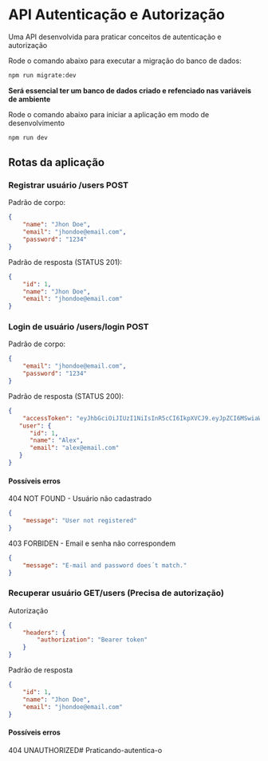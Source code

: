 # API Autenticação e Autorização

Uma API desenvolvida para praticar conceitos de autenticação e autorização

Rode o comando abaixo para executar a migração do banco de dados:

```bash
npm run migrate:dev
```

**Será essencial ter um banco de dados criado e refenciado nas variáveis de ambiente**

Rode o comando abaixo para iniciar a aplicação em modo de desenvolvimento

```bash
npm run dev
```

## Rotas da aplicação

### Registrar usuário /users POST

Padrão de corpo:

```json
{
    "name": "Jhon Doe",
    "email": "jhondoe@email.com",
    "password": "1234"
}
```

Padrão de resposta (STATUS 201):

```json
{
    "id": 1,
    "name": "Jhon Doe",
    "email": "jhondoe@email.com"
}
```

### Login de usuário /users/login POST

Padrão de corpo:

```json
{
    "email": "jhondoe@email.com",
    "password": "1234"
}
```

Padrão de resposta (STATUS 200):

```json
{
    "accessToken": "eyJhbGciOiJIUzI1NiIsInR5cCI6IkpXVCJ9.eyJpZCI6MSwiaWF0IjoxNzAxMDkzMTA4LCJleHAiOjE3MDExMzYzMDh9.KiE6aaW7Vmu0ebp-0NXpfnuIcbfKbuIwTYk8pU__Js4",
   "user": {
      "id": 1,
      "name": "Alex",
      "email": "alex@email.com"
   }
}

```

#### Possíveis erros

404 NOT FOUND - Usuário não cadastrado

```json
{
    "message": "User not registered"
}
```

403 FORBIDEN - Email e senha não correspondem

```json
{
    "message": "E-mail and password does´t match."
}
```

### Recuperar usuário GET/users (Precisa de autorização)

Autorização

```json
{
    "headers": {
        "authorization": "Bearer token"
    }
}
```

Padrão de resposta

```json
{
    "id": 1,
    "name": "Jhon Doe",
    "email": "jhondoe@email.com"
}
```

#### Possíveis erros

404 UNAUTHORIZED# Praticando-autentica-o

